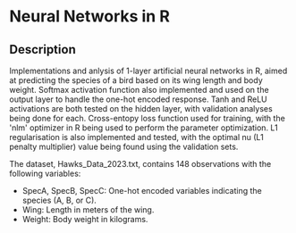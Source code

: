 # Neural Networks in R

## Description
Implementations and anlysis of 1-layer artificial neural networks in R, aimed at predicting the species of a bird based on its wing length and body weight. Softmax activation function also implemented and used on the output layer to handle the one-hot encoded response. Tanh and ReLU activations are both tested on the hidden layer, with validation analyses being done for each. Cross-entopy loss function used for training, with the 'nlm' optimizer in R being used to perform the parameter optimization. L1 regularisation is also implemented and tested, with the optimal nu (L1 penalty multiplier) value being found using the validation sets.

The dataset, Hawks_Data_2023.txt, contains 148 observations with the following variables:
- SpecA, SpecB, SpecC: One-hot encoded variables indicating the species (A, B, or C).
- Wing: Length in meters of the wing.
- Weight: Body weight in kilograms.
